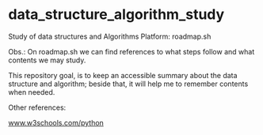 # data_structure_algorithm_study
Study of data structures and Algorithms
Platform: roadmap.sh

Obs.: On roadmap.sh we can find references to what steps follow and what contents we may study.

This repository goal, is to keep an accessible summary about the data structure and algorithm; beside that, it will help me to remember contents when needed.

Other references: 

www.w3schools.com/python